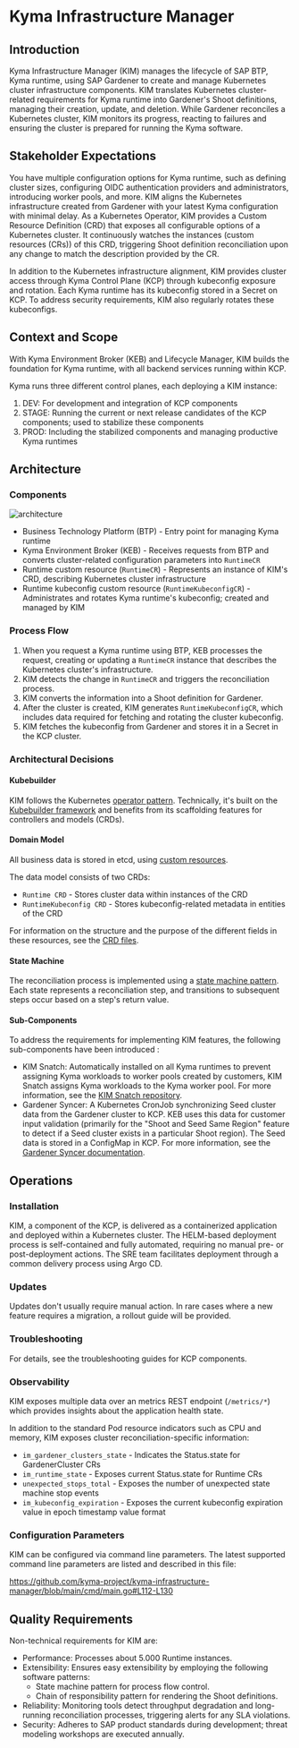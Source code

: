 # Kyma Infrastructure Manager

## Introduction

Kyma Infrastructure Manager (KIM) manages the lifecycle of SAP BTP, Kyma runtime, using SAP Gardener to create and manage Kubernetes cluster infrastructure components.
KIM translates Kubernetes cluster-related requirements for Kyma runtime into Gardener's Shoot definitions, managing their creation, update, and deletion. 
While Gardener reconciles a Kubernetes cluster, KIM monitors its progress, reacting to failures and ensuring the cluster is prepared for running the Kyma software.

## Stakeholder Expectations

You have multiple configuration options for Kyma runtime, such as defining cluster sizes, configuring OIDC authentication providers and administrators, introducing worker pools, and more. KIM aligns the Kubernetes infrastructure created from Gardener with your latest Kyma configuration with minimal delay.
As a Kubernetes Operator, KIM provides a Custom Resource Definition (CRD) that exposes all configurable options of a Kubernetes cluster. It continuously watches the instances (custom resources (CRs)) of this CRD, triggering Shoot definition reconciliation upon any change to match the description provided by the CR.

In addition to the Kubernetes infrastructure alignment, KIM provides cluster access through Kyma Control Plane (KCP) through kubeconfig exposure and rotation. Each Kyma runtime has its kubeconfig stored in a Secret on KCP. To address security requirements, KIM also regularly rotates these kubeconfigs.

## Context and Scope

With Kyma Environment Broker (KEB) and Lifecycle Manager, KIM builds the foundation for Kyma runtime, with all backend services running within KCP.

Kyma runs three different control planes, each deploying a KIM instance:

1. DEV: For development and integration of KCP components
2. STAGE: Running the current or next release candidates of the KCP components; used to stabilize these components
3. PROD: Including the stabilized components and managing productive Kyma runtimes

## Architecture

### Components

![architecture](.assets/keb-kim-arch.drawio.svg)
- Business Technology Platform (BTP) - Entry point for managing Kyma runtime
- Kyma Environment Broker (KEB) - Receives requests from BTP and converts cluster-related configuration parameters into `RuntimeCR`
- Runtime custom resource (`RuntimeCR`) - Represents an instance of KIM's CRD, describing Kubernetes cluster infrastructure
- Runtime kubeconfig custom resource (`RuntimeKubeconfigCR`) - Administrates and rotates Kyma runtime's kubeconfig; created and managed by KIM

### Process Flow

1. When you request a Kyma runtime using BTP, KEB processes the request, creating or updating a `RuntimeCR` instance that describes the Kubernetes cluster's infrastructure.
2. KIM detects the change in `RuntimeCR` and triggers the reconciliation process.
3. KIM converts the information into a Shoot definition for Gardener.
4. After the cluster is created, KIM generates `RuntimeKubeconfigCR`, which includes data required for fetching and rotating the cluster kubeconfig.
5. KIM fetches the kubeconfig from Gardener and stores it in a Secret in the KCP cluster.

### Architectural Decisions

#### Kubebuilder

KIM follows the Kubernetes [operator pattern](https://kubernetes.io/docs/concepts/extend-kubernetes/operator/). 
Technically, it's built on the [Kubebuilder framework](https://github.com/kubernetes-sigs/kubebuilder) and benefits from its scaffolding features for controllers and models (CRDs).


#### Domain Model

All business data is stored in etcd, using [custom resources](https://kubernetes.io/docs/concepts/extend-kubernetes/api-extension/custom-resources/).

The data model consists of two CRDs:

* `Runtime CRD` - Stores cluster data within instances of the  CRD
* `RuntimeKubeconfig CRD` - Stores kubeconfig-related metadata in entities of the  CRD

For information on the structure and the purpose of the different fields in these resources, see the [CRD files](https://github.com/kyma-project/kyma-infrastructure-manager/tree/main/config/crd/bases).

#### State Machine

The reconciliation process is implemented using a [state machine pattern](https://en.wikipedia.org/wiki/Finite-state_machine). Each state represents a reconciliation step, and transitions to subsequent steps occur based on a step's return value.

#### Sub-Components

To address the requirements for implementing KIM features, the following sub-components have been introduced :

* KIM Snatch: Automatically installed on all Kyma runtimes to prevent assigning Kyma workloads to worker pools created by customers, KIM Snatch assigns Kyma workloads to the Kyma worker pool. For more information, see the [KIM Snatch repository](https://github.com/kyma-project/kim-snatch/tree/main/docs/user).
* Gardener Syncer: A Kubernetes CronJob synchronizing Seed cluster data from the Gardener cluster to KCP. KEB uses this data for customer input validation (primarily for the "Shoot and Seed Same Region" feature to detect if a Seed cluster exists in a particular Shoot region). The Seed data is stored in a ConfigMap in KCP. For more information, see the [Gardener Syncer documentation](https://github.com/kyma-project/gardener-syncer/blob/main/README.md).


## Operations

### Installation

KIM, a component of the KCP, is delivered as a containerized application and deployed within a Kubernetes cluster. The HELM-based deployment process is self-contained and fully automated, requiring no manual pre- or post-deployment actions. The SRE team facilitates deployment through a common delivery process using Argo CD.

### Updates

Updates don't usually require manual action. In rare cases where a new feature requires a migration, a rollout guide will be provided.

### Troubleshooting

For details, see the troubleshooting guides for KCP components.


### Observability

KIM exposes multiple data over an metrics REST endpoint (`/metrics/*`) which provides insights about the application health state.

In addition to the standard Pod resource indicators such as CPU and memory, KIM exposes cluster reconciliation-specific information:

- `im_gardener_clusters_state` - Indicates the Status.state for GardenerCluster CRs
- `im_runtime_state` - Exposes current Status.state for Runtime CRs
- `unexpected_stops_total` - Exposes the number of unexpected state machine stop events
- `im_kubeconfig_expiration` - Exposes the current kubeconfig expiration value in epoch timestamp value format


### Configuration Parameters

KIM can be configured via command line parameters. The latest supported command line parameters are listed and described in this file:

https://github.com/kyma-project/kyma-infrastructure-manager/blob/main/cmd/main.go#L112-L130


## Quality Requirements

Non-technical requirements for KIM are:

* Performance: Processes about 5.000 Runtime instances.
* Extensibility: Ensures easy extensibility by employing the following software patterns:  
    * State machine pattern for process flow control.
    * Chain of responsibility pattern for rendering the Shoot definitions.
*  Reliability: Monitoring tools detect throughput degradation and long-running reconciliation processes, triggering alerts for any SLA violations.
* Security:  Adheres to SAP product standards during development; threat modeling workshops are executed annually.

